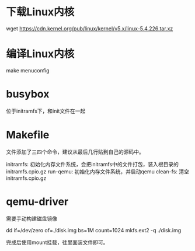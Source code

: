  # 下载Linux内核
wget https://cdn.kernel.org/pub/linux/kernel/v5.x/linux-5.4.226.tar.xz

# 编译Linux内核
make menuconfig

# busybox
位于initramfs下，和init文件在一起

# Makefile
文件添加了三四个命令，建议从最后几行贴到自己的源码中。

initramfs: 初始化内存文件系统，会把initramfs中的文件打包，装入根目录的initramfs.cpio.gz
run-qemu: 初始化内存文件系统，并启动qemu
clean-fs: 清空initramfs.cpio.gz

# qemu-driver
需要手动构建磁盘镜像

dd if=/dev/zero of=./disk.img bs=1M count=1024
mkfs.ext2 -q ./disk.img

完成后使用mount挂载，往里面装文件即可。